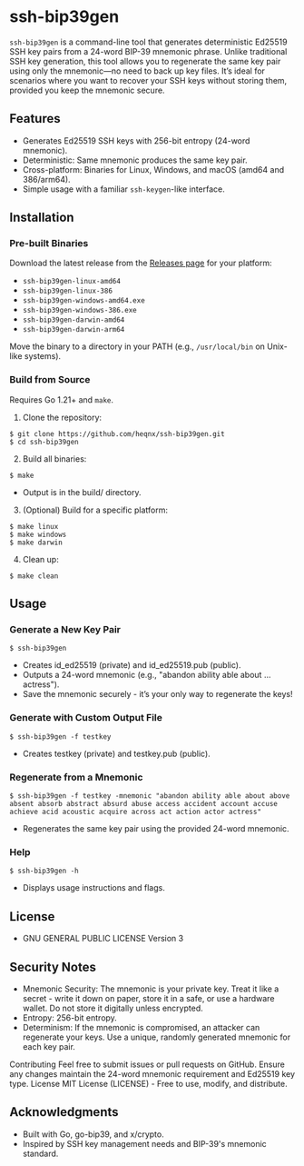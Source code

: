 # ssh-bip39gen

`ssh-bip39gen` is a command-line tool that generates deterministic Ed25519 SSH key pairs from a 24-word BIP-39 mnemonic phrase. Unlike traditional SSH key generation, this tool allows you to regenerate the same key pair using only the mnemonic—no need to back up key files. It’s ideal for scenarios where you want to recover your SSH keys without storing them, provided you keep the mnemonic secure.

## Features

- Generates Ed25519 SSH keys with 256-bit entropy (24-word mnemonic).
- Deterministic: Same mnemonic produces the same key pair.
- Cross-platform: Binaries for Linux, Windows, and macOS (amd64 and 386/arm64).
- Simple usage with a familiar `ssh-keygen`-like interface.

## Installation

### Pre-built Binaries

Download the latest release from the [Releases page](https://github.com/heqnx/ssh-bip39gen/releases) for your platform:
- `ssh-bip39gen-linux-amd64`
- `ssh-bip39gen-linux-386`
- `ssh-bip39gen-windows-amd64.exe`
- `ssh-bip39gen-windows-386.exe`
- `ssh-bip39gen-darwin-amd64`
- `ssh-bip39gen-darwin-arm64`

Move the binary to a directory in your PATH (e.g., `/usr/local/bin` on Unix-like systems).

### Build from Source

Requires Go 1.21+ and `make`.

1. Clone the repository:

```
$ git clone https://github.com/heqnx/ssh-bip39gen.git
$ cd ssh-bip39gen
```

2. Build all binaries:

```
$ make
```

- Output is in the build/ directory.

3. (Optional) Build for a specific platform:
```
$ make linux
$ make windows
$ make darwin
```

4. Clean up:

```
$ make clean
```

## Usage

### Generate a New Key Pair

```
$ ssh-bip39gen
```

- Creates id_ed25519 (private) and id_ed25519.pub (public).
- Outputs a 24-word mnemonic (e.g., "abandon ability able about ... actress").
- Save the mnemonic securely - it’s your only way to regenerate the keys!

### Generate with Custom Output File

```
$ ssh-bip39gen -f testkey
```

- Creates testkey (private) and testkey.pub (public).

### Regenerate from a Mnemonic

```
$ ssh-bip39gen -f testkey -mnemonic "abandon ability able about above absent absorb abstract absurd abuse access accident account accuse achieve acid acoustic acquire across act action actor actress"
```

- Regenerates the same key pair using the provided 24-word mnemonic.

### Help

```
$ ssh-bip39gen -h
```

- Displays usage instructions and flags.

## License

- GNU GENERAL PUBLIC LICENSE Version 3

## Security Notes

- Mnemonic Security: The mnemonic is your private key. Treat it like a secret - write it down on paper, store it in a safe, or use a hardware wallet. Do not store it digitally unless encrypted.
- Entropy: 256-bit entropy.
- Determinism: If the mnemonic is compromised, an attacker can regenerate your keys. Use a unique, randomly generated mnemonic for each key pair.

Contributing
Feel free to submit issues or pull requests on GitHub. Ensure any changes maintain the 24-word mnemonic requirement and Ed25519 key type.
License
MIT License (LICENSE) - Free to use, modify, and distribute.

## Acknowledgments

- Built with Go, go-bip39, and x/crypto.
- Inspired by SSH key management needs and BIP-39's mnemonic standard.
